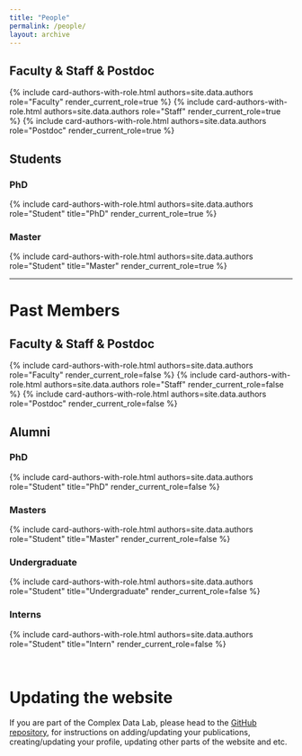 ```yaml
---
title: "People"
permalink: /people/
layout: archive
---
```


## Faculty & Staff & Postdoc

{% include card-authors-with-role.html authors=site.data.authors role="Faculty" render_current_role=true %}
{% include card-authors-with-role.html authors=site.data.authors role="Staff" render_current_role=true %}
{% include card-authors-with-role.html authors=site.data.authors role="Postdoc" render_current_role=true %}

## Students

### PhD 

{% include card-authors-with-role.html authors=site.data.authors role="Student" title="PhD" render_current_role=true %}

### Master

{% include card-authors-with-role.html authors=site.data.authors role="Student" title="Master" render_current_role=true %}

<!-- ### Undergraduate

{% include card-authors-with-role.html authors=site.data.authors role="Student" title="Undergraduate" render_current_role=true %}

### Intern

{% include card-authors-with-role.html authors=site.data.authors role="Student" title="Intern" render_current_role=true %} -->

---

# Past Members

## Faculty & Staff & Postdoc

{% include card-authors-with-role.html authors=site.data.authors role="Faculty" render_current_role=false %}
{% include card-authors-with-role.html authors=site.data.authors role="Staff" render_current_role=false %}
{% include card-authors-with-role.html authors=site.data.authors role="Postdoc" render_current_role=false %}

## Alumni

### PhD

{% include card-authors-with-role.html authors=site.data.authors role="Student" title="PhD" render_current_role=false %}

### Masters

{% include card-authors-with-role.html authors=site.data.authors role="Student" title="Master" render_current_role=false %}

### Undergraduate

{% include card-authors-with-role.html authors=site.data.authors role="Student" title="Undergraduate" render_current_role=false %}

### Interns

{% include card-authors-with-role.html authors=site.data.authors role="Student" title="Intern" render_current_role=false %}

<br/>

# Updating the website

If you are part of the Complex Data Lab, please head to the [GitHub repository](https://github.com/ComplexData-MILA/ComplexDataLab-Mila-McGill), for instructions on adding/updating your publications, creating/updating your profile, updating other parts of the website and etc.